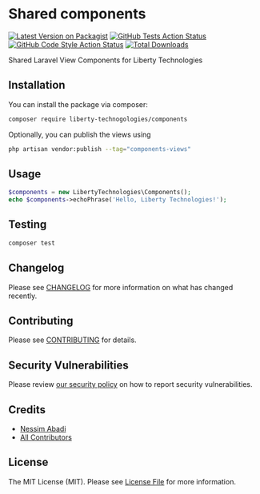 # Shared components

[![Latest Version on Packagist](https://img.shields.io/packagist/v/liberty-technogologies/components.svg?style=flat-square)](https://packagist.org/packages/liberty-technogologies/components)
[![GitHub Tests Action Status](https://img.shields.io/github/actions/workflow/status/liberty-technogologies/components/run-tests.yml?branch=main&label=tests&style=flat-square)](https://github.com/liberty-technogologies/components/actions?query=workflow%3Arun-tests+branch%3Amain)
[![GitHub Code Style Action Status](https://img.shields.io/github/actions/workflow/status/liberty-technogologies/components/fix-php-code-style-issues.yml?branch=main&label=code%20style&style=flat-square)](https://github.com/liberty-technogologies/components/actions?query=workflow%3A"Fix+PHP+code+style+issues"+branch%3Amain)
[![Total Downloads](https://img.shields.io/packagist/dt/liberty-technogologies/components.svg?style=flat-square)](https://packagist.org/packages/liberty-technogologies/components)

Shared Laravel View Components for Liberty Technologies

## Installation

You can install the package via composer:

```bash
composer require liberty-technogologies/components
```

Optionally, you can publish the views using

```bash
php artisan vendor:publish --tag="components-views"
```

## Usage

```php
$components = new LibertyTechnologies\Components();
echo $components->echoPhrase('Hello, Liberty Technologies!');
```

## Testing

```bash
composer test
```

## Changelog

Please see [CHANGELOG](CHANGELOG.md) for more information on what has changed recently.

## Contributing

Please see [CONTRIBUTING](CONTRIBUTING.md) for details.

## Security Vulnerabilities

Please review [our security policy](../../security/policy) on how to report security vulnerabilities.

## Credits

- [Nessim Abadi](https://github.com/nessimabadi)
- [All Contributors](../../contributors)

## License

The MIT License (MIT). Please see [License File](LICENSE.md) for more information.
